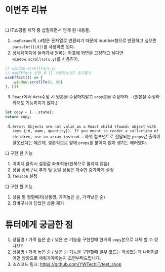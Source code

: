 # 이번주 리뷰
<br>
❏ IT쇼핑몰 제작 중 삽질하면서 얻게 된 내용들.

1. `useParams`의 `id`형은 문자열로 반환되기 때문에 number형으로 반환하고 싶으면 `parseInt([id])`를 사용하면 된다.
2. 상세페이지에 들어가서 원하는 좌표에 화면을 고정하고 싶다면 `window.scrollTo(x,y)`를 사용하자.
```javascript
// window.scrollTo(x,y)
// useEffect 선언 후 [] 사용하는것도 잊지말기
useEffect(() => {
	window.scrollTo(0, 90)
}, [])
```
3. `React`에서 `data`수정 시 원본을 수정하지말고 `copy`본을 수정하자... (원본을 수정하려해도 가능하지가 않다.)
```javascript
let copy = [...state];
return copy;
```
4. `Error: Objects are not valid as a React child (found: object with keys {id, name, quantity}). If you meant to render a collection of children, use an array instead.` : 
하위 컴포넌트로 전달되는 `props`값 출력이 잘못됐다는 얘긴데, 결론적으로 앞에 `props`를 붙이지 않아 생기는 에러였다.

❏ 구현 한 기능
1. 이미지 클릭시 설정값 좌표적용(한쪽으로 쏠리지 않음)
2. 상품 장바구니 추가 및 동일 상품은 개수만 증가하게 설정
3. `favicon` 설정

❏ 구현 할 기능
1. 상품 별 정렬배치(상품명, 가격높은 순, 가격낮은 순)
2. 장바구니에 담았던 상품 제거

# 튜터에게 궁금한 점
1. 상품명 / 가격 높은 순 / 낮은 순 기능을 구현할때 한개의 `copy`본으로 대체 할 수 있나요?
2. 상품명 / 가격 높은 순 / 낮은 순 기능을 구현할때 일부 코드는 작성했는데 나머지를 어떤 방향으로 채워가야하는지 조언부탁드립니다.
3. 소스코드 링크: https://github.com/YWTechIT/test_shop 
```